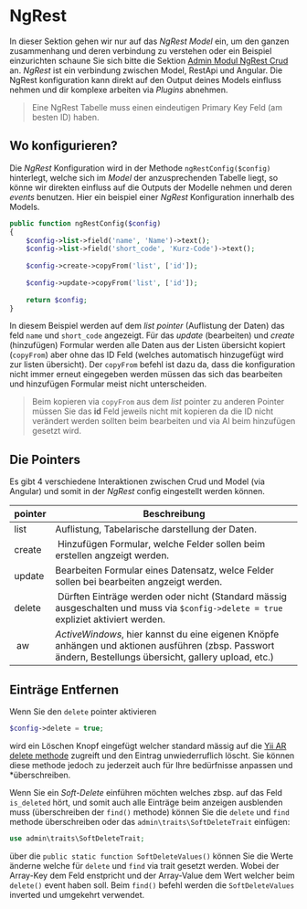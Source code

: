 NgRest
======
In dieser Sektion gehen wir nur auf das *NgRest Model* ein, um den ganzen zusammenhang und deren verbindung zu verstehen oder ein Beispiel einzurichten schaune Sie sich bitte die Sektion [Admin Modul NgRest Crud](app-admin-module-ngrest.md) an. *NgRest* ist ein verbindung zwischen Model, RestApi und Angular. Die NgRest konfiguration kann direkt auf den Output deines Models einfluss nehmen und dir komplexe arbeiten via *Plugins* abnehmen.

> Eine NgRest Tabelle muss einen eindeutigen Primary Key Feld (am besten ID) haben.

Wo konfigurieren?
-----------------
Die *NgRest* Konfiguration wird in der Methode `ngRestConfig($config)` hinterlegt, welche sich im *Model* der anzusprechenden Tabelle liegt, so könne wir direkten einfluss auf die Outputs der Modelle nehmen und deren *events* benutzen. Hier ein beispiel einer *NgRest* Konfiguration innerhalb des Models.

```php
public function ngRestConfig($config)
{
    $config->list->field('name', 'Name')->text();
    $config->list->field('short_code', 'Kurz-Code')->text();
    
    $config->create->copyFrom('list', ['id']);
    
    $config->update->copyFrom('list', ['id']);
    
    return $config;
}
```

In diesem Beispiel werden auf dem *list pointer* (Auflistung der Daten) das feld `name` und `short_code` angezeigt. Für das *update* (bearbeiten) und *create* (hinzufügen) Formular werden alle Daten aus der Listen übersicht kopiert (`copyFrom`) aber ohne das ID Feld (welches automatisch hinzugefügt wird zur listen übersicht). Der `copyFrom` befehl ist dazu da, dass die konfiguration nicht immer erneut eingegeben werden müssen das sich das bearbeiten und hinzufügen Formular meist nicht unterscheiden.

> Beim kopieren via `copyFrom` aus dem *list* pointer zu anderen Pointer müssen Sie das **id** Feld jeweils nicht mit kopieren da die ID nicht verändert werden sollten beim bearbeiten und via AI beim hinzufügen gesetzt wird.

Die Pointers
------------
Es gibt 4 verschiedene Interaktionen zwischen Crud und Model (via Angular) und somit in der *NgRest* config eingestellt werden können.

| pointer   | Beschreibung
| ---       | ---
| list      | Auflistung, Tabelarische darstellung der Daten.
| create    | Hinzufügen Formular, welche Felder sollen beim erstellen angzeigt werden.
| update    | Bearbeiten Formular eines Datensatz, welce Felder sollen bei bearbeiten angzeigt werden.
| delete    | Dürften Einträge werden oder nicht (Standard mässig ausgeschalten und muss via `$config->delete = true` expliziet aktiviert werden.
| aw        | *ActiveWindows*, hier kannst du eine eigenen Knöpfe anhängen und aktionen ausführen (zbsp. Passwort ändern, Bestellungs übersicht, gallery upload, etc.)

Einträge Entfernen
------------------
Wenn Sie den `delete` pointer aktivieren

```php
$config->delete = true;
``` 

wird ein Löschen Knopf eingefügt welcher standard mässig auf die [Yii AR delete methode](http://www.yiiframework.com/doc-2.0/yii-db-activerecord.html#delete()-detail) zugreift und den Eintrag unwiederruflich löscht. Sie können diese methode jedoch zu jederzeit auch für Ihre bedürfnisse anpassen und *überschreiben.

Wenn Sie ein *Soft-Delete* einführen möchten welches zbsp. auf das Feld `is_deleted` hört, und somit auch alle Einträge beim anzeigen ausblenden muss (überschreiben der `find()` methode) können Sie die `delete` und `find` methode überschreiben oder das `admin\traits\SoftDeleteTrait` einfügen:

```php
use admin\traits\SoftDeleteTrait;
```

über die `public static function SoftDeleteValues()` können Sie die Werte änderne welche für `delete` und `find` via trait gesetzt werden. Wobei der Array-Key dem Feld enstpricht und der Array-Value dem Wert welcher beim `delete()` event haben soll. Beim `find()` befehl werden die `SoftDeleteValues` inverted und umgekehrt verwendet.